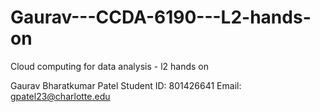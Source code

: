 # Gaurav---CCDA-6190---L2-hands-on
Cloud computing for data analysis - l2 hands on


Gaurav Bharatkumar Patel
Student ID: 801426641
Email: gpatel23@charlotte.edu
